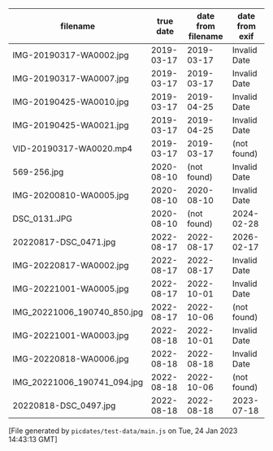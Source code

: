 
| filename                    | true date  | date from filename | date from exif |
| --------------------------- | ---------- | ------------------ | -------------- |
| IMG-20190317-WA0002.jpg     | 2019-03-17 | 2019-03-17         | Invalid Date   |
| IMG-20190317-WA0007.jpg     | 2019-03-17 | 2019-03-17         | Invalid Date   |
| IMG-20190425-WA0010.jpg     | 2019-03-17 | 2019-04-25         | Invalid Date   |
| IMG-20190425-WA0021.jpg     | 2019-03-17 | 2019-04-25         | Invalid Date   |
| VID-20190317-WA0020.mp4     | 2019-03-17 | 2019-03-17         | (not found)    |
| 569-256.jpg                 | 2020-08-10 | (not found)        | Invalid Date   |
| IMG-20200810-WA0005.jpg     | 2020-08-10 | 2020-08-10         | Invalid Date   |
| DSC_0131.JPG                | 2020-08-10 | (not found)        | 2024-02-28     |
| 20220817-DSC_0471.jpg       | 2022-08-17 | 2022-08-17         | 2026-02-17     |
| IMG-20220817-WA0002.jpg     | 2022-08-17 | 2022-08-17         | Invalid Date   |
| IMG-20221001-WA0005.jpg     | 2022-08-17 | 2022-10-01         | Invalid Date   |
| IMG_20221006_190740_850.jpg | 2022-08-17 | 2022-10-06         | (not found)    |
| IMG-20221001-WA0003.jpg     | 2022-08-18 | 2022-10-01         | Invalid Date   |
| IMG-20220818-WA0006.jpg     | 2022-08-18 | 2022-08-18         | Invalid Date   |
| IMG_20221006_190741_094.jpg | 2022-08-18 | 2022-10-06         | (not found)    |
| 20220818-DSC_0497.jpg       | 2022-08-18 | 2022-08-18         | 2023-07-18     |

[File generated by `picdates/test-data/main.js` on Tue, 24 Jan 2023 14:43:13 GMT]
